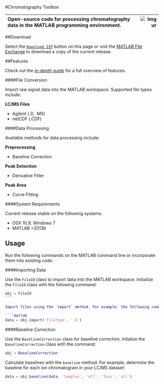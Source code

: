 #Chromatography Toolbox

|Open-source code for processing chromatography data in the MATLAB programming environment.|![Imgur](http://i.imgur.com/K25Rfsa.png)|
|:--|--:|

##Download

Select the [`Download ZIP`](https://github.com/chemplexity/chromatography/archive/master.zip) button on this page or visit the [MATLAB File Exchange](http://www.mathworks.com/matlabcentral/fileexchange/47696-chromatography-toolbox) to download a copy of the current release.

##Features

Check out the [in-depth guide](https://github.com/chemplexity/chromatography/wiki/) for a full overview of features.

####File Conversion

Import raw signal data into the MATLAB workspace. Supported file types include:

**LC/MS Files**
  *  Agilent (.D, .MS)
  *  netCDF (.CDF)  

####Data Processing

Available methods for data processing include:

**Preprocessing**
  * Baseline Correction

**Peak Detection**
  * Derivative Filter
 
**Peak Area**
  * Curve Fitting
 
####System Requirements

Current release stable on the following systems:

* OSX 10.9, Windows 7
* MATLAB >2013b

## Usage

Run the following commands on the MATLAB command line or incorporate them into existing code.

####Importing Data

Use the `FileIO` class to import data into the MATLAB workspace. Initialize the `FileIO` class with the following command:

````matlab
obj = FileIO
```

Import files using the `import` method. For example, the following command will prompt you to select Agilent (.D) files to import into the MATLAB workspace:

````matlab
data = obj.import('FileType', '.D')
````

####Baseline Correction

Use the `BaselineCorrection` class for baseline correction. Intialize the `BaselineCorrection` class with the command:

````matlab
obj = BaselineCorrection
````

Calculate baselines with the `baseline` method. For example, determine the baseline for each ion chromatogram in your LC/MS dataset:

````matlab
data = obj.baseline(data, 'Samples', 'all', 'Ions', 'all')
````
